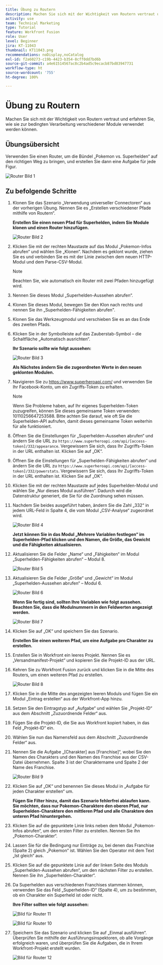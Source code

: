 ```yaml
---
title: Übung zu Routern
description: Machen Sie sich mit der Wichtigkeit von Routern vertraut und erfahren Sie, wie sie zur bedingten Verarbeitung verschiedener Module verwendet werden können.
activity: use
team: Technical Marketing
type: Tutorial
feature: Workfront Fusion
role: User
level: Beginner
jira: KT-11043
thumbnail: KT11043.png
recommendations: noDisplay,noCatalog
exl-id: f2a60273-c19b-4423-b354-8cff0dd7bd6b
source-git-commit: a4e61514567ac8c2b4ad5c9ecacb87bd83947731
workflow-type: ht
source-wordcount: '755'
ht-degree: 100%

---
```


# Übung zu Routern

Machen Sie sich mit der Wichtigkeit von Routern vertraut und erfahren Sie, wie sie zur bedingten Verarbeitung verschiedener Module verwendet werden können.

## Übungsübersicht

Verwenden Sie einen Router, um die Bündel „Pokemon vs. Superhelden“ auf den richtigen Weg zu bringen, und erstellen Sie dann eine Aufgabe für jede Figur.

![Router Bild 1](../12-exercises/assets/routers-walkthrough-1.png)

## Zu befolgende Schritte

1. Klonen Sie das Szenario „Verwendung universeller Connectoren“ aus der vorherigen Übung. Nennen Sie es „Erstellen verschiedener Pfade mithilfe von Routern“.

   **Erstellen Sie einen neuen Pfad für Superhelden, indem Sie Module klonen und einen Router hinzufügen.**

   ![Router Bild 2](../12-exercises/assets/routers-walkthrough-2.png)

1. Klicken Sie mit der rechten Maustaste auf das Modul „Pokemon-Infos abrufen“ und wählen Sie „Klonen“. Nachdem es geklont wurde, ziehen Sie es und verbinden Sie es mit der Linie zwischen dem neuen HTTP-Modul und dem Parse-CSV-Modul.

   >[!NOTE]
   >
   > Beachten Sie, wie automatisch ein Router mit zwei Pfaden hinzugefügt wird.

1. Nennen Sie dieses Modul „Superhelden-Aussehen abrufen“.
1. Klonen Sie dieses Modul, bewegen Sie den Klon nach rechts und nennen Sie ihn „Superhelden-Fähigkeiten abrufen&quot;.
1. Klonen Sie das Werkzeugmodul und verschieben Sie es an das Ende des zweiten Pfads.
1. Klicken Sie in der Symbolleiste auf das Zauberstab-Symbol – die Schaltfläche „Automatisch ausrichten“.

   **Ihr Szenario sollte wie folgt aussehen:**

   ![Router Bild 3](../12-exercises/assets/routers-walkthrough-3.png)

   **Als Nächstes ändern Sie die zugeordneten Werte in den neuen geklonten Modulen.**

1. Navigieren Sie zu <https://www.superheroapi.com/> und verwenden Sie Ihr Facebook-Konto, um ein Zugriffs-Token zu erhalten.

   >[!NOTE]
   >
   >Wenn Sie Probleme haben, auf Ihr eigenes Superhelden-Token zuzugreifen, können Sie dieses gemeinsame Token verwenden: 10110256647253588. Bitte achten Sie darauf, wie oft Sie die Superhelden-API aufrufen, damit dieses gemeinsame Token weiterhin für alle funktioniert.

1. Öffnen Sie die Einstellungen für „Superhelden-Aussehen abrufen“ und ändern Sie die URL zu `https://www.superheroapi.com/api/[access- token]/332/appearance`. Vergewissern Sie sich, dass Ihr Zugriffs-Token in der URL enthalten ist. Klicken Sie auf „OK“.
1. Öffnen Sie die Einstellungen für „Superhelden-Fähigkeiten abrufen“ und ändern Sie die URL zu `https://www.superheroapi.com/api/[access- token]/332/powerstats`. Vergewissern Sie sich, dass Ihr Zugriffs-Token in der URL enthalten ist. Klicken Sie auf „OK“.
1. Klicken Sie mit der rechten Maustaste auf jedes Superhelden-Modul und wählen Sie „Nur dieses Modul ausführen“. Dadurch wird die Datenstruktur generiert, die Sie für die Zuordnung sehen müssen.
1. Nachdem Sie beides ausgeführt haben, ändern Sie die Zahl „332“ in jedem URL-Feld in Spalte 4, die vom Modul „CSV-Analyse“ zugeordnet wird.

   ![Router Bild 4](../12-exercises/assets/routers-walkthrough-4.png)

   **Jetzt können Sie in das Modul „Mehrere Variablen festlegen“ im Superhelden-Pfad klicken und den Namen, die Größe, das Gewicht und die Fähigkeiten aktualisieren.**

1. Aktualisieren Sie die Felder „Name“ und „Fähigkeiten“ im Modul „Superhelden-Fähigkeiten abrufen“ – Modul 8.

   ![Router Bild 5](../12-exercises/assets/routers-walkthrough-5.png)

1. Aktualisieren Sie die Felder „Größe“ und „Gewicht“ im Modul „Superhelden-Aussehen abrufen“ – Modul 6.

   ![Router Bild 6](../12-exercises/assets/routers-walkthrough-6.png)

   **Wenn Sie fertig sind, sollten Ihre Variablen wie folgt aussehen. Beachten Sie, dass die Modulnummern in den Feldwerten angezeigt werden.**

   ![Router Bild 7](../12-exercises/assets/routers-walkthrough-7.png)

1. Klicken Sie auf „OK“ und speichern Sie das Szenario.

   **Erstellen Sie einen weiteren Pfad, um eine Aufgabe pro Charakter zu erstellen.**

1. Erstellen Sie in Workfront ein leeres Projekt. Nennen Sie es „Versandmanifest-Projekt“ und kopieren Sie die Projekt-ID aus der URL.
1. Kehren Sie zu Workfront Fusion zurück und klicken Sie in die Mitte des Routers, um einen weiteren Pfad zu erstellen.

   ![Router Bild 8](../12-exercises/assets/routers-walkthrough-8.png)

1. Klicken Sie in die Mitte des angezeigten leeren Moduls und fügen Sie ein Modul „Eintrag erstellen“ aus der Workfront-App hinzu.
1. Setzen Sie den Eintragstyp auf „Aufgabe“ und wählen Sie „Projekt-ID“ aus dem Abschnitt „Zuzuordnende Felder“ aus.
1. Fügen Sie die Projekt-ID, die Sie aus Workfront kopiert haben, in das Feld „Projekt-ID“ ein.
1. Wählen Sie nun das Namensfeld aus dem Abschnitt „Zuzuordnende Felder“ aus.
1. Nennen Sie die Aufgabe „[Charakter] aus [Franchise]“, wobei Sie den Namen des Charakters und den Namen des Franchise aus der CSV-Datei übernehmen. Spalte 3 ist der Charaktername und Spalte 2 der Name des Franchise.

   ![Router Bild 9](../12-exercises/assets/routers-walkthrough-9.png)

1. Klicken Sie auf „OK“ und benennen Sie dieses Modul in „Aufgabe für jeden Charakter erstellen“ um.

   **Fügen Sie Filter hinzu, damit das Szenario fehlerfrei ablaufen kann. Sie möchten, dass nur Pokemon-Charaktere den oberen Pfad, nur Superhelden-Charaktere den mittleren Pfad und alle Charaktere den unteren Pfad hinuntergehen.**

1. Klicken Sie auf die gepunktete Linie links neben dem Modul „Pokemon-Infos abrufen“, um den ersten Filter zu erstellen. Nennen Sie ihn „Pokemon-Charakter“.
1. Lassen Sie für die Bedingung nur Einträge zu, bei denen das Franchise (Spalte 2) gleich „Pokemon“ ist. Wählen Sie den Operator mit dem Text „Ist gleich“ aus.
1. Klicken Sie auf die gepunktete Linie auf der linken Seite des Moduls „Superhelden-Aussehen abrufen“, um den nächsten Filter zu erstellen. Nennen Sie ihn „Superhelden-Charakter“.
1. Da Superhelden aus verschiedenen Franchises stammen können, verwenden Sie das Feld „Superhelden-ID“ (Spalte 4), um zu bestimmen, ob ein Charakter ein Superheld ist oder nicht.

   **Ihre Filter sollten wie folgt aussehen:**

   ![Bild für Router 11](../12-exercises/assets/routers-walkthrough-11.png)

   ![Bild für Router 10](../12-exercises/assets/routers-walkthrough-10.png)

1. Speichern Sie das Szenario und klicken Sie auf „Einmal ausführen“. Überprüfen Sie mithilfe der Ausführungsinspektoren, ob alle Vorgänge erfolgreich waren, und überprüfen Sie die Aufgaben, die in Ihrem Workfront-Projekt erstellt wurden.

   ![Bild für Router 12](../12-exercises/assets/routers-walkthrough-12.png)
